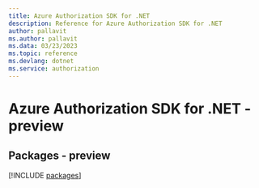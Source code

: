 ```yaml
---
title: Azure Authorization SDK for .NET
description: Reference for Azure Authorization SDK for .NET
author: pallavit
ms.author: pallavit
ms.data: 03/23/2023
ms.topic: reference
ms.devlang: dotnet
ms.service: authorization
---
```

# Azure Authorization SDK for .NET - preview
## Packages - preview
[!INCLUDE [packages](authorization-index.md)]